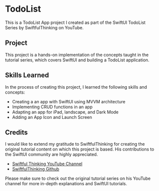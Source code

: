 # TodoList

This is a TodoList App project I created as part of the SwiftUI TodoList Series by SwiftfulThinking on YouTube.

## Project

This project is a hands-on implementation of the concepts taught in the tutorial series, which covers SwiftUI and building a TodoList application. 

## Skills Learned

In the process of creating this project, I learned the following skills and concepts:

- Creating a an app with SwiftUI using MVVM architecture
- Implementing CRUD functions in an app
- Adapting an app for iPad, landscape, and Dark Mode
- Adding an App Icon and Launch Screen

## Credits

I would like to extend my gratitude to SwiftfulThinking for creating the original tutorial content on which this project is based. His contributions to the SwiftUI community are highly appreciated.

- [Swiftful Thinking YouTube Channel](https://www.youtube.com/@SwiftfulThinking)
- [SwiftfulThinking Github](https://github.com/SwiftfulThinking)

Please make sure to check out the original tutorial series on his YouTube channel for more in-depth explanations and SwiftUI tutorials.

